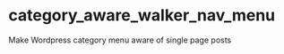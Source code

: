 category_aware_walker_nav_menu
==============================

Make Wordpress category menu aware of single page posts